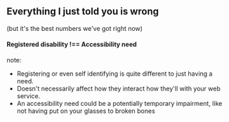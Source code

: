 ## Everything I just told you is wrong
(but it's the best numbers we've got right now)


#### Registered disability !== Accessibility need

note:
- Registering or even self identifying is quite different to just having a need.
- Doesn't necessarily affect how they interact how they'll with your web service.
- An accessibility need could be a potentially temporary impairment, like not having put on your glasses to broken bones
